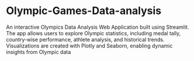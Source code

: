 # Olympic-Games-Data-analysis
An interactive Olympics Data Analysis Web Application built using Streamlit. The app allows users to explore Olympic statistics, including medal tally, country-wise performance, athlete analysis, and historical trends. Visualizations are created with Plotly and Seaborn, enabling dynamic insights from Olympic data
